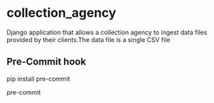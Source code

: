 # collection_agency
Django application that allows a collection agency to ingest data files provided by their clients.The data file is a single CSV file


## Pre-Commit hook

pip install pre-commit

pre-commit


